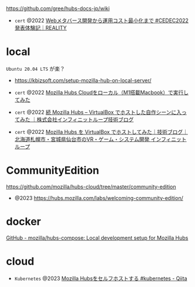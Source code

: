 https://github.com/gree/hubs-docs-jp/wiki

- `cert` @2022 [Webメタバース開発から運用コスト最小化まで #CEDEC2022 発表体験記｜REALITY](https://note.com/reality_eng/n/n6f6f58caa7da)

# local

`Ubuntu 20.04 LTS` が楽？

- https://kbizsoft.com/setup-mozilla-hub-on-local-server/

- `cert` @2022 [Mozilla Hubs Cloudをローカル（M1搭載Macbook）で実行してみた](https://zenn.dev/yh_haoareyou/articles/mozilla-hubs-run-locally-mac-m1)
- `cert` @2022 [続 Mozilla Hubs – VirtualBox でホストした自作シーンに入ってみた ｜株式会社インフィニットループ技術ブログ](https://www.infiniteloop.co.jp/blog/2022/03/mozilla-hubs-virtualbox-createscene/)
- `cert` @2022 [Mozilla Hubs を VirtualBox でホストしてみた｜技術ブログ｜北海道札幌市・宮城県仙台市のVR・ゲーム・システム開発 インフィニットループ](https://www.infiniteloop.co.jp/tech-blog/2022/02/mozilla-hubs-on-virtualbox/)

# CommunityEdition

https://github.com/mozilla/hubs-cloud/tree/master/community-edition

- @2023 https://hubs.mozilla.com/labs/welcoming-community-edition/

# docker

[GitHub - mozilla/hubs-compose: Local development setup for Mozilla Hubs](https://github.com/mozilla/hubs-compose)

# cloud

- `Kubernetes` @2023 [Mozilla Hubsをセルフホストする #kubernetes - Qiita](https://qiita.com/dodolia907/items/c350f9a69deca6e3b831)

